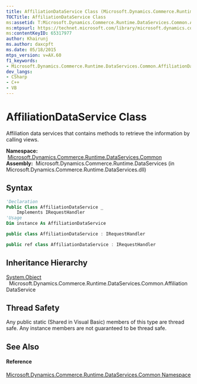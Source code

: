 ```yaml
---
title: AffiliationDataService Class (Microsoft.Dynamics.Commerce.Runtime.DataServices.Common)
TOCTitle: AffiliationDataService Class
ms:assetid: T:Microsoft.Dynamics.Commerce.Runtime.DataServices.Common.AffiliationDataService
ms:mtpsurl: https://technet.microsoft.com/library/microsoft.dynamics.commerce.runtime.dataservices.common.affiliationdataservice(v=AX.60)
ms:contentKeyID: 65317977
author: Khairunj
ms.author: daxcpft
ms.date: 05/18/2015
mtps_version: v=AX.60
f1_keywords:
- Microsoft.Dynamics.Commerce.Runtime.DataServices.Common.AffiliationDataService
dev_langs:
- CSharp
- C++
- VB
---
```


# AffiliationDataService Class

Affiliation data services that contains methods to retrieve the information by calling views.

**Namespace:**  [Microsoft.Dynamics.Commerce.Runtime.DataServices.Common](microsoft-dynamics-commerce-runtime-dataservices-common-namespace.md)  
**Assembly:**  Microsoft.Dynamics.Commerce.Runtime.DataServices (in Microsoft.Dynamics.Commerce.Runtime.DataServices.dll)

## Syntax

``` vb
'Declaration
Public Class AffiliationDataService _
    Implements IRequestHandler
'Usage
Dim instance As AffiliationDataService
```

``` csharp
public class AffiliationDataService : IRequestHandler
```

``` c++
public ref class AffiliationDataService : IRequestHandler
```

## Inheritance Hierarchy

[System.Object](https://technet.microsoft.com/library/e5kfa45b\(v=ax.60\))  
  Microsoft.Dynamics.Commerce.Runtime.DataServices.Common.AffiliationDataService  

## Thread Safety

Any public static (Shared in Visual Basic) members of this type are thread safe. Any instance members are not guaranteed to be thread safe.

## See Also

#### Reference

[Microsoft.Dynamics.Commerce.Runtime.DataServices.Common Namespace](microsoft-dynamics-commerce-runtime-dataservices-common-namespace.md)

